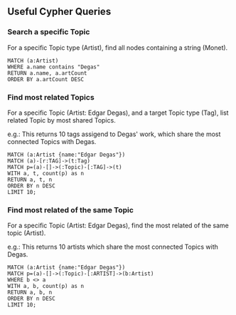 ## Useful Cypher Queries

### Search a specific Topic
For a specific Topic type (Artist), find all nodes containing a string (Monet).

```
MATCH (a:Artist)
WHERE a.name contains "Degas"
RETURN a.name, a.artCount 
ORDER BY a.artCount DESC
```

### Find most related Topics
For a specific Topic (Artist: Edgar Degas), and a target Topic type (Tag), 
list related Topic by most shared Topics.

e.g.: This returns 10 tags assigend to Degas' work, which share the most connected Topics with Degas.
```
MATCH (a:Artist {name:"Edgar Degas"})
MATCH (a)-[r:TAG]->(t:Tag)
MATCH p=(a)-[]->(:Topic)-[:TAG]->(t)
WITH a, t, count(p) as n
RETURN a, t, n
ORDER BY n DESC
LIMIT 10;
```

### Find most related of the same Topic
For a specific Topic (Artist: Edgar Degas), find the most related of the same topic (Artist).

e.g.: This returns 10 artists which share the most connected Topics with Degas.
```
MATCH (a:Artist {name:"Edgar Degas"})
MATCH p=(a)-[]->(:Topic)-[:ARTIST]->(b:Artist)
WHERE b <> a
WITH a, b, count(p) as n
RETURN a, b, n
ORDER BY n DESC
LIMIT 10;
```